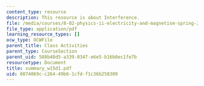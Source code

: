 ```yaml
---
content_type: resource
description: This resource is about Interference.
file: /media/courses/8-02-physics-ii-electricity-and-magnetism-spring-2007/0074069cc26449b61cfdf1c36b258309_summary_w15d1.pdf
file_type: application/pdf
learning_resource_types: []
ocw_type: OCWFile
parent_title: Class Activities
parent_type: CourseSection
parent_uid: 588b48d5-a339-0347-e6e5-b16b0ec1fe7b
resourcetype: Document
title: summary_w15d1.pdf
uid: 0074069c-c264-49b6-1cfd-f1c36b258309
---
```

